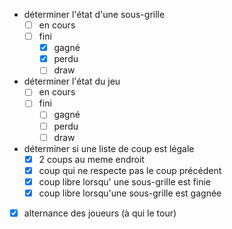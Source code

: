 - déterminer l'état d'une sous-grille
  - [ ] en cours
  - [ ] fini
    - [x] gagné
    - [x] perdu
    - [ ] draw
- déterminer l'état du jeu
  - [ ] en cours
  - [ ] fini
    - [ ] gagné
    - [ ] perdu
    - [ ] draw
- déterminer si une liste de coup est légale
  - [x] 2 coups au meme endroit
  - [x] coup qui ne respecte pas le coup précédent
  - [x] coup libre lorsqu' une sous-grille est finie
  - [x] coup libre lorsqu'une sous-grille est gagnée
- [x] alternance des joueurs (à qui le tour)
